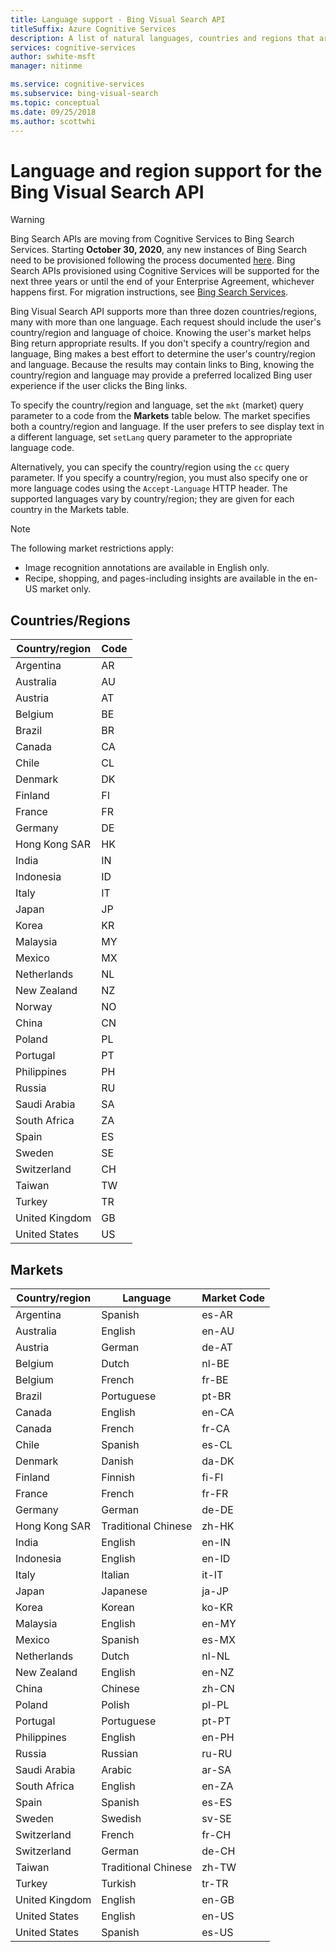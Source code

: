 ```yaml
---
title: Language support - Bing Visual Search API
titleSuffix: Azure Cognitive Services
description: A list of natural languages, countries and regions that are supported by the Bing Visual Search API. The Bing Visual Search API supports more than three dozen countries/regions, many with more than one language.
services: cognitive-services
author: swhite-msft
manager: nitinme

ms.service: cognitive-services
ms.subservice: bing-visual-search
ms.topic: conceptual
ms.date: 09/25/2018
ms.author: scottwhi
---
```

# Language and region support for the Bing Visual Search API

> [!WARNING]
> Bing Search APIs are moving from Cognitive Services to Bing Search Services. Starting **October 30, 2020**, any new instances of Bing Search need to be provisioned following the process documented [here](/bing/search-apis/bing-web-search/create-bing-search-service-resource).
> Bing Search APIs provisioned using Cognitive Services will be supported for the next three years or until the end of your Enterprise Agreement, whichever happens first.
> For migration instructions, see [Bing Search Services](/bing/search-apis/bing-web-search/create-bing-search-service-resource).

Bing Visual Search API supports more than three dozen countries/regions, many with more than one language. Each request should include the user's country/region and language of choice. Knowing the user's market helps Bing return appropriate results. If you don't specify a country/region and language, Bing makes a best effort to determine the user's country/region and language. Because the results may contain links to Bing, knowing the country/region and language may provide a preferred localized Bing user experience if the user clicks the Bing links.

To specify the country/region and language, set the `mkt` (market) query parameter to a code from the **Markets** table below. The market specifies both a country/region and language. If the user prefers to see display text in a different language, set `setLang` query parameter to the appropriate language code.

Alternatively, you can specify the country/region using the `cc` query parameter. If you specify a country/region, you must also specify one or more language codes using the `Accept-Language` HTTP header. The supported languages vary by country/region; they are given for each country in the Markets table.



> [!NOTE]
> The following market restrictions apply:
>
> - Image recognition annotations are available in English only.
> - Recipe, shopping, and pages-including insights are available in the en-US market only.


## Countries/Regions

|Country/region|Code|
|-------|----|
|Argentina|AR|
|Australia|AU|
|Austria|AT|
|Belgium|BE|
|Brazil|BR|
|Canada|CA|
|Chile|CL|
|Denmark|DK|
|Finland|FI|
|France|FR|
|Germany|DE|
|Hong Kong SAR|HK|
|India|IN|
|Indonesia|ID|
|Italy|IT|
|Japan|JP|
|Korea|KR|
|Malaysia|MY|
|Mexico|MX|
|Netherlands|NL|
|New Zealand|NZ|
|Norway|NO|
|China|CN|
|Poland|PL|
|Portugal|PT|
|Philippines|PH|
|Russia|RU|
|Saudi Arabia|SA|
|South Africa|ZA|
|Spain|ES|
|Sweden|SE|
|Switzerland|CH|
|Taiwan|TW|
|Turkey|TR|
|United Kingdom|GB|
|United States|US|


## Markets

|Country/region|Language|Market Code|
|-------|--------|-----------|
|Argentina|Spanish|es-AR|
|Australia|English|en-AU|
|Austria|German|de-AT|
|Belgium|Dutch|nl-BE|
|Belgium|French|fr-BE|
|Brazil|Portuguese|pt-BR|
|Canada|English|en-CA|
|Canada|French|fr-CA|
|Chile|Spanish|es-CL|
|Denmark|Danish|da-DK|
|Finland|Finnish|fi-FI|
|France|French|fr-FR|
|Germany|German|de-DE|
|Hong Kong SAR|Traditional Chinese|zh-HK|
|India|English|en-IN|
|Indonesia|English|en-ID|
|Italy|Italian|it-IT|
|Japan|Japanese|ja-JP|
|Korea|Korean|ko-KR|
|Malaysia|English|en-MY|
|Mexico|Spanish|es-MX|
|Netherlands|Dutch|nl-NL|
|New Zealand|English|en-NZ|
|China|Chinese|zh-CN|
|Poland|Polish|pl-PL|
|Portugal|Portuguese|pt-PT|
|Philippines|English|en-PH|
|Russia|Russian|ru-RU|
|Saudi Arabia|Arabic|ar-SA|
|South Africa|English|en-ZA|
|Spain|Spanish|es-ES|
|Sweden|Swedish|sv-SE|
|Switzerland|French|fr-CH|
|Switzerland|German|de-CH|
|Taiwan|Traditional Chinese|zh-TW|
|Turkey|Turkish|tr-TR|
|United Kingdom|English|en-GB|
|United States|English|en-US|
|United States|Spanish|es-US|